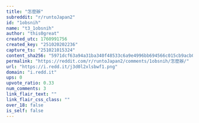 ```yaml
---
title: "怎麼辦"
subreddit: "r/runtoJapan2"
id: "1obsnih"
name: "t3_1obsnih"
author: "this0great"
created_utc: 1760991756
created_key: "251020202236"
capture_ts: "251021015324"
content_sha256: "5971dcf63a94a31ba340f48533c6a9e4996bb694566c015cb9acb023d532acf6"
permalink: "https://reddit.com/r/runtoJapan2/comments/1obsnih/怎麼辦/"
url: "https://i.redd.it/j3d0l2xlsbwf1.png"
domain: "i.redd.it"
ups: 0
upvote_ratio: 0.33
num_comments: 3
link_flair_text: ""
link_flair_css_class: ""
over_18: false
is_self: false
---
```



